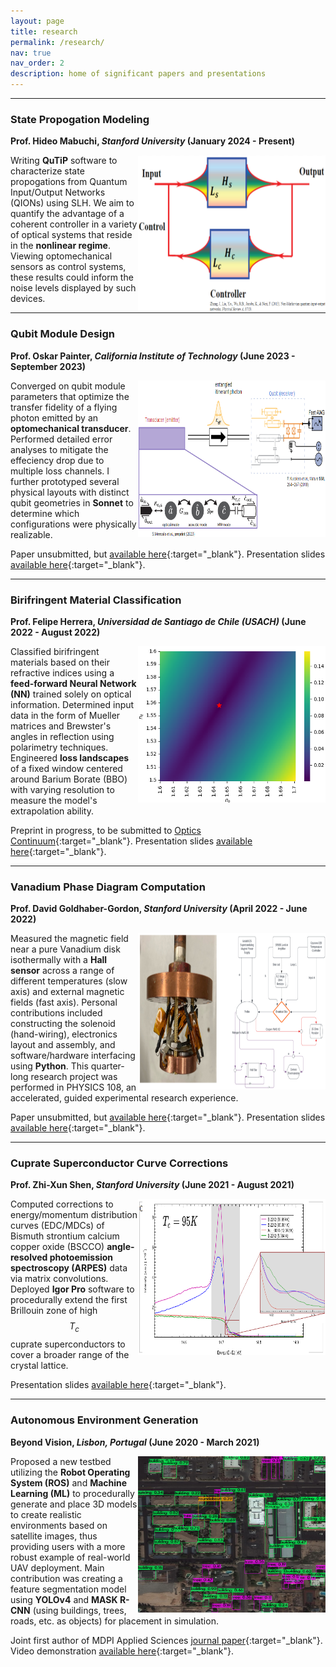 ```yaml
---
layout: page
title: research
permalink: /research/
nav: true
nav_order: 2
description: home of significant papers and presentations
---
```

<!-- _pages/research.md -->

---

### **State Propogation Modeling**

**Prof. Hideo Mabuchi, *Stanford University* (January 2024 - Present)**

<img align="right" src="./../assets/img/qions.png" alt="" width="300" height="250">

Writing **QuTiP** software to characterize state propogations from Quantum Input/Output Networks (QIONs) using SLH. We aim to quantify the advantage of a coherent controller in a variety of optical systems that reside in the **nonlinear regime**. Viewing optomechanical sensors as control systems, these results could inform the noise levels displayed by such devices.

---

### **Qubit Module Design**

**Prof. Oskar Painter, *California Institute of Technology* (June 2023 - September 2023)**

<img align="right" src="./../assets/img/wallraff_fig_1_edited.png" alt="" width="300" height="250">

Converged on qubit module parameters that optimize the transfer fidelity of a flying photon emitted by an **optomechanical transducer**. Performed detailed error analyses to mitigate the effeciency drop due to multiple loss channels. I further prototyped several physical layouts with distinct qubit geometries in **Sonnet** to determine which configurations were physically realizable.

Paper unsubmitted, but [available here](https://drive.google.com/file/d/1bgm7kcSLPthreUVNKtpM3ocQH3rYKbDT/view?usp=sharing){:target="_blank"}. Presentation slides [available here](https://drive.google.com/file/d/1FCuTOX9cTHbK8wTdKeeZ2OEKtDYs-jmb/view?usp=sharing){:target="_blank"}.

---

### **Birifringent Material Classification**

**Prof. Felipe Herrera, *Universidad de Santiago de Chile (USACH)* (June 2022 - August 2022)**

<img align="right" src="./../assets/img/loss_landscape_rads.png" alt="" width="300" height="250">

Classified birifringent materials based on their refractive indices using a **feed-forward Neural Network (NN)** trained solely on optical information. Determined input data in the form of Mueller matrices and Brewster's angles in reflection using polarimetry techniques. Engineered **loss landscapes** of a fixed window centered around Barium Borate (BBO) with varying resolution to measure the model's extrapolation ability.

Preprint in progress, to be submitted to [Optics Continuum](https://opg.optica.org/optcon/journal/optcon/about.cfm){:target="_blank"}. Presentation slides [available here](https://drive.google.com/file/d/1M3Pf-JbvTxUSwoPGReYcSEIhvULLXeuq/view?usp=sharing){:target="_blank"}.

---

### **Vanadium Phase Diagram Computation**

**Prof. David Goldhaber-Gordon, *Stanford University* (April 2022 - June 2022)**

<img align="right" src="./../assets/img/hall.png" alt="" width="300" height="250">

Measured the magnetic field near a pure Vanadium disk isothermally with a **Hall sensor** across a range of different temperatures (slow axis) and external magnetic fields (fast axis). Personal contributions included constructing the solenoid (hand-wiring), electronics layout and assembly, and software/hardware interfacing using **Python**. This quarter-long research project was performed in PHYSICS 108, an accelerated, guided experimental research experience. 

Paper unsubmitted, but [available here](https://arxiv.org/abs/2209.01324){:target="_blank"}. Presentation slides [available here](https://drive.google.com/file/d/1hEjzvrht5G0jGwCpTTex5UvQAExgmlx3/view?usp=sharing){:target="_blank"}.

---

### **Cuprate Superconductor Curve Corrections**

**Prof. Zhi-Xun Shen, *Stanford University* (June 2021 - August 2021)**

<img align="right" src="./../assets/img/edc.png" alt="" width="300" height="250">

Computed corrections to energy/momentum distribution curves (EDC/MDCs) of Bismuth strontium calcium copper oxide (BSCCO) **angle-resolved photoemission spectroscopy (ARPES)** data via matrix convolutions. Deployed **Igor Pro** software to procedurally extend the first Brillouin zone of high $$T_c$$ cuprate superconductors to cover a broader range of the crystal lattice.

Presentation slides [available here](https://drive.google.com/file/d/1O_nQcF_2NQF_wOJe503-YvE88KxtVPjK/view?usp=sharing){:target="_blank"}.

---

### **Autonomous Environment Generation**

**Beyond Vision, *Lisbon, Portugal* (June 2020 - March 2021)**

<img align="right" src="./../assets/img/yolo.png" alt="" width="300" height="250">

Proposed a new testbed utilizing the **Robot Operating System (ROS)** and **Machine Learning (ML)** to procedurally generate and place 3D models to create realistic environments based on satellite images, thus providing users with a more robust example of real-world UAV deployment. Main contribution was creating a feature segmentation model using **YOLOv4** and **MASK R-CNN** (using buildings, trees, roads, etc. as objects) for placement in simulation.

Joint first author of MDPI Applied Sciences [journal paper](https://www.mdpi.com/2076-3417/11/5/2185){:target="_blank"}. Video demonstration [available here](https://drive.google.com/file/d/11c7G27hdZmQBw-eZFb6H31-EXhb6ln-8/view?usp=sharing){:target="_blank"}.